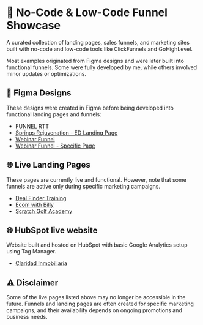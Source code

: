 <h1>🚀 No-Code & Low-Code Funnel Showcase</h1>

<p>A curated collection of landing pages, sales funnels, and marketing sites built with no-code and low-code tools like ClickFunnels and GoHighLevel.</p>

<p>Most examples originated from Figma designs and were later built into functional funnels. Some were fully developed by me, while others involved minor updates or optimizations.</p>

<h2>🎨 Figma Designs</h2>
<p>These designs were created in Figma before being developed into functional landing pages and funnels:</p>
<ul>
    <li><a href="https://www.figma.com/design/YFOKSwmsn3aQm2AAirJAfj/FUNNEL-RTT?node-id=0-1&p=f" target="_blank">FUNNEL RTT</a></li>
    <li><a href="https://www.figma.com/design/EF1GToI80Q1z2JHRY9UmWD/SpringsRejuvenation_EDLandingPageMockup?node-id=0-1&p=f" target="_blank">Springs Rejuvenation - ED Landing Page</a></li>
    <li><a href="https://www.figma.com/design/lUCNp9NAeANp9OAjsSWoNc/Webinar-Funnel" target="_blank">Webinar Funnel</a></li>
    <li><a href="https://www.figma.com/design/lUCNp9NAeANp9OAjsSWoNc/Webinar-Funnel?node-id=112-9&p=f" target="_blank">Webinar Funnel - Specific Page</a></li>
</ul>

<h2>🌐 Live Landing Pages</h2>
<p>These pages are currently live and functional. However, note that some funnels are active only during specific marketing campaigns.</p>
<ul>
    <li><a href="https://theflipsecrets.com/dealfinder-training-fb-page" target="_blank">Deal Finder Training</a></li>
    <li><a href="https://www.ecomwithbilly.com/join" target="_blank">Ecom with Billy</a></li>
    <li><a href="https://www.pages.scratchgolfacademy.com/sgs-fb" target="_blank">Scratch Golf Academy</a></li>
</ul>

<h2>🌐 HubSpot live website</h2>
<p>Website built and hosted on HubSpot with basic Google Analytics setup using Tag Manager.</p>
<ul>
    <li><a href="https://claridadinmobiliaria.com/" target="_blank">Claridad Inmobiliaria</a></li>
</ul>

<h2>⚠️ Disclaimer</h2>
<p>Some of the live pages listed above may no longer be accessible in the future. Funnels and landing pages are often created for specific marketing campaigns, and their availability depends on ongoing promotions and business needs.</p>
